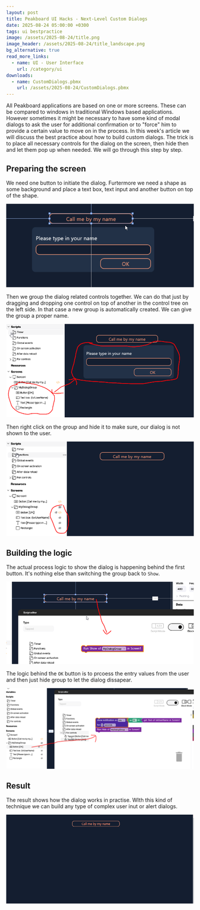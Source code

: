 ```yaml
---
layout: post
title: Peakboard UI Hacks - Next-Level Custom Dialogs
date: 2025-08-24 05:00:00 +0300
tags: ui bestpractice
image: /assets/2025-08-24/title.png
image_header: /assets/2025-08-24/title_landscape.png
bg_alternative: true
read_more_links:
  - name: UI - User Interface
    url: /category/ui
downloads:
  - name: CustomDialogs.pbmx
    url: /assets/2025-08-24/CustomDialogs.pbmx
---
```

All Peakboard applications are based on one or more screens. These can be compared to windows in traditional Windows based applications. However sometimes it might be necessary to have some kind of modal dialogs to ask the user for additional confirmation or to "force" him to provide a certain value to move on in the process.
In this week's article we will discuss the best practice about how to build custom dialogs. The trick is to place all necessary controls for the dialog on the screen, then hide then and let them pop up when needed. We will go through this step by step.

## Preparing the screen

We need one button to initiate the dialog. Furtermore we need a shape as some background and place a text box, text input and another button on top of the shape.

![image](/assets/2025-08-24/010.png)

Then we group the dialog related controls together. We can do that just by dragging and dropping one control on top of another in the control tree on the left side. In that case a new group is automatically created. We can give the group a proper name.

![image](/assets/2025-08-24/020.png)

Then right click on the group and hide it to make sure, our dialog is not shown to the user.

![image](/assets/2025-08-24/030.png)

## Building the logic

The actual process logic to show the dialog is happening behind the first button. It's nothing else than switching the group back to `Show`.

![image](/assets/2025-08-24/040.png)

The logic behind the `OK` button is to prcoess the entry values from the user and then just hide group to let the dialog dissapear.

![image](/assets/2025-08-24/050.png)

## Result

The result shows how the dialog works in practise. WIth this kind of technique we can build any type of complex user inut or alert dialogs.

![image](/assets/2025-08-24/result.gif)